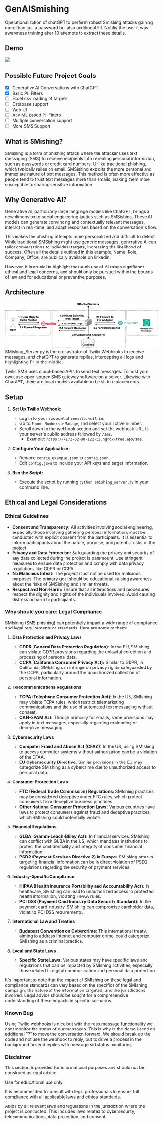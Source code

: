# GenAISmishing
Operationalization of chatGPT to perform robust Smishing attacks gaining more than just a password but also additional PII. Notifiy the user it was awareness training after 10 attempts to extract these details. 

## Demo
![](./demo.gif)

## Possible Future Project Goals
- [x] Generative AI Conversations with ChatGPT
- [x] Basic PII Filters 
- [ ] Excel csv loading of targets
- [ ] Database support
- [ ] Web UI 
- [ ] Adv ML based PII Filters 
- [ ] Multiple conversation support
- [ ] More SMS Support 

## What is SMishing?
SMishing is a form of phishing attack where the attacker uses text messaging (SMS) to deceive recipients into revealing personal information, such as passwords or credit card numbers. Unlike traditional phishing, which typically relies on email, SMSishing exploits the more personal and immediate nature of text messages. This method is often more effective as people tend to trust text messages more than emails, making them more susceptible to sharing sensitive information.

## Why Generative AI?
Generative AI, particularly large language models like ChatGPT, brings a new dimension to social engineering tactics such as SMSishing. These AI models can generate convincing and contextually relevant messages, interact in real-time, and adapt responses based on the conversation's flow. 

This makes the phishing attempts more personalized and difficult to detect. While traditional SMSishing might use generic messages, generative AI can tailor conversations to individual targets, increasing the likelihood of success.  Often all the details outlined in this example, Name, Role, Company, Office, are publically available on linkedin. 

However, it is crucial to highlight that such use of AI raises significant ethical and legal concerns, and should only be pursued within the bounds of law and for educational or preventive purposes.

## Architecture 
![image info](./arhitecture.drawio.png)
SMishing_Server.py is the orchastrator of Twilio Webhooks to receive messages, and chatGPT to generate repiles, intercepting all logs and highlighting PII in the middle. 

Twilio SMS uses cloud-based APIs to send text messages. To host your own, use open-source SMS gateway software on a server. Likewise with ChatGPT, there are local models available to be sit in replacements.

## Setup 
1. **Set Up Twilio Webhook:**
   - Log in to your account at `console.twil.io`.
   - Go to `Phone Numbers` > `Manage`, and select your active number.
   - Scroll down to the webhook section and set the webhook URL to your server's public address followed by `/sms`.
     - Example: `https://4172-62-80-122-52.ngrok-free.app/sms`.

2. **Configure Your Application:**
   - Rename `config_example.json` to `config.json`.
   - Edit `config.json` to include your API keys and target information.

3. **Run the Script:**
   - Execute the script by running `python smishing_server.py` in your command line.


## Ethical and Legal Considerations

### Ethical Guidelines
- **Consent and Transparency:** All activities involving social engineering, especially those involving gathering personal information, must be conducted with explicit consent from the participants. It is essential to inform participants about the nature, purpose, and potential risks of the project.
- **Privacy and Data Protection:** Safeguarding the privacy and security of any data collected during the project is paramount. Use stringent measures to ensure data protection and comply with data privacy regulations like GDPR or CCPA.
- **No Malicious Intent:** The project must not be used for malicious purposes. The primary goal should be educational, raising awareness about the risks of SMSishing and similar threats.
- **Respect and Non-Harm:** Ensure that all interactions and procedures respect the dignity and rights of the individuals involved. Avoid causing distress or harm to participants.

### Why should you care: Legal Compliance
SMIshing (SMS phishing) can potentially impact a wide range of compliance and legal requirements or standards. Here are some of them:

1. **Data Protection and Privacy Laws**
   - **GDPR (General Data Protection Regulation):** In the EU, SMIshing can violate GDPR provisions regarding the unlawful collection and processing of personal data.
   - **CCPA (California Consumer Privacy Act):** Similar to GDPR, in California, SMIshing can infringe on privacy rights safeguarded by the CCPA, particularly around the unauthorized collection of personal information.

2. **Telecommunications Regulations**
   - **TCPA (Telephone Consumer Protection Act):** In the US, SMIshing may violate TCPA rules, which restrict telemarketing communications and the use of automated text messaging without consent.
   - **CAN-SPAM Act:** Though primarily for emails, some provisions may apply to text messages, especially regarding misleading or deceptive messaging.

3. **Cybersecurity Laws**
   - **Computer Fraud and Abuse Act (CFAA):** In the US, using SMIshing to access computer systems without authorization can be a violation of the CFAA.
   - **EU Cybersecurity Directive:** Similar provisions in the EU may categorize SMIshing as a cybercrime due to unauthorized access to personal data.

4. **Consumer Protection Laws**
   - **FTC (Federal Trade Commission) Regulations:** SMIshing practices may be considered deceptive under FTC rules, which protect consumers from deceptive business practices.
   - **Other National Consumer Protection Laws:** Various countries have laws to protect consumers against fraud and deceptive practices, which SMIshing could potentially violate.

5. **Financial Regulations**
   - **GLBA (Gramm-Leach-Bliley Act):** In financial services, SMIshing can conflict with GLBA in the US, which mandates institutions to protect the confidentiality and integrity of consumer financial information.
   - **PSD2 (Payment Services Directive 2) in Europe:** SMIshing attacks targeting financial information can be in direct violation of PSD2 regulations regarding the security of payment services.

6. **Industry-Specific Compliance**
   - **HIPAA (Health Insurance Portability and Accountability Act):** In healthcare, SMIshing can lead to unauthorized access to protected health information, violating HIPAA rules.
   - **PCI DSS (Payment Card Industry Data Security Standard):** In the payment card industry, SMIshing can compromise cardholder data, violating PCI DSS requirements.

7. **International Law and Treaties**
   - **Budapest Convention on Cybercrime:** This international treaty, aiming to address Internet and computer crime, could categorize SMIshing as a criminal practice.

8. **Local and State Laws**
   - **Specific State Laws:** Various states may have specific laws and regulations that can be impacted by SMIshing activities, especially those related to digital communication and personal data protection.

It's important to note that the impact of SMIshing on these legal and compliance standards can vary based on the specifics of the SMIshing campaign, the nature of the information targeted, and the jurisdictions involved. Legal advice should be sought for a comprehensive understanding of these impacts in specific scenarios.

### Known Bug
Using Twilio webhooks is nice but with the resp.message functionality we cant monitor the status of our messages. This is why in the demo i send an additional "?" to move the conversation forward. We should break up the code and not use the webhook to reply, but to drive a process in the background to send repiles with message.sid status monitoring. 

### Disclaimer
This section is provided for informational purposes and should not be construed as legal advice.

 Use for educational use only. 
 
 It is recommended to consult with legal professionals to ensure full compliance with all applicable laws and ethical standards.

Abide by all relevant laws and regulations in the jurisdiction where the project is conducted. This includes laws related to cybersecurity, telecommunications, data protection, and consent.

